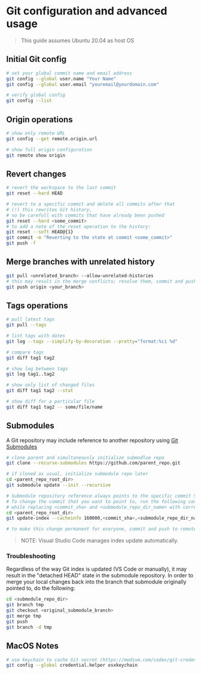 # Git configuration and advanced usage

> This guide assumes Ubuntu 20.04 as host OS


## Initial Git config

```bash
# set your global commit name and email address
git config --global user.name "Your Name"
git config --global user.email "youremail@yourdomain.com"

# verify global config
git config --list
```


## Origin operations

```bash
# show only remote URL
git config --get remote.origin.url

# show full origin configuration
git remote show origin
```

## Revert changes

```bash
# revert the workspace to the last commit
git reset --hard HEAD

# revert to a specific commit and delete all commits after that
# (!) this rewrites Git history,
# so be carefull with commits that have already been pushed
git reset --hard <some_commit>
# to add a note of the reset operation to the history:
git reset --soft HEAD@{1}
git commit -m "Reverting to the state at commit <some_commit>"
git push -f
```


## Merge branches with unrelated history

```bash
git pull <unrelated_branch> --allow-unrelated-histories
# this may result in the merge conflicts; resolve them, commit and push to update remote
git push origin <your_branch>
```


## Tags operations

```bash
# pull latest tags
git pull --tags

# list tags with dates
git log --tags --simplify-by-decoration --pretty="format:%ci %d"

# compare tags
git diff tag1 tag2

# show log between tags
git log tag1..tag2

# show only list of changed files
git diff tag1 tag2 --stat

# show diff for a particular file
git diff tag1 tag2 -- some/file/name
```


## Submodules
A Git repository may include reference to another repository using [Git Submodules](https://git-scm.com/book/en/v2/Git-Tools-Submodules)

```bash
# clone parent and simultaneously initialize submodlue repo
git clone --recurse-submodules https://github.com/parent_repo.git

# if cloned as usual, initialize submodule repo later
cd <parent_repo_root_dir>
git submodule update --init --recursive

# Submodule repository reference always points to the specific commit SHA.
# To change the commit that you want to point to, run the following command
# while replacing <commit_sha> and <submodule_repo_dir_name> with correct value:
cd <parent_repo_root_dir>
git update-index --cacheinfo 160000,<commit_sha>,<submodule_repo_dir_name>

# to make this change permanent for everyone, commit and push to remote origin.
```

> NOTE: Visual Studio Code manages index update automatically.


### Troubleshooting
Regardless of the way Git index is updated (VS Code or manually), it may result in the "detached HEAD" state in the submodule repository.
In order to merge your local changes back into the branch that submodule originally pointed to, do the following:

```bash
cd <submodule_repo_dir>
git branch tmp
git checkout <original_submodule_branch>
git merge tmp
git push
git branch -d tmp
```


## MacOS Notes

```bash
# use keychain to cache Git secret (https://medium.com/codex/git-credentials-on-macos-caching-updating-and-deleting-your-git-credentials-8d22b6126533)
git config --global credential.helper osxkeychain
```
